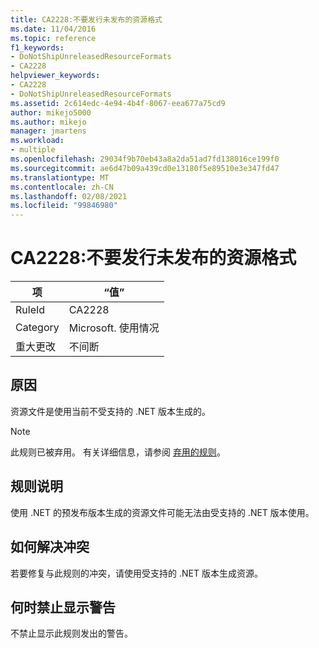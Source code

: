 ```yaml
---
title: CA2228:不要发行未发布的资源格式
ms.date: 11/04/2016
ms.topic: reference
f1_keywords:
- DoNotShipUnreleasedResourceFormats
- CA2228
helpviewer_keywords:
- CA2228
- DoNotShipUnreleasedResourceFormats
ms.assetid: 2c614edc-4e94-4b4f-8067-eea677a75cd9
author: mikejo5000
ms.author: mikejo
manager: jmartens
ms.workload:
- multiple
ms.openlocfilehash: 29034f9b70eb43a8a2da51ad7fd138016ce199f0
ms.sourcegitcommit: ae6d47b09a439cd0e13180f5e89510e3e347fd47
ms.translationtype: MT
ms.contentlocale: zh-CN
ms.lasthandoff: 02/08/2021
ms.locfileid: "99846980"
---
```

# <a name="ca2228-do-not-ship-unreleased-resource-formats"></a>CA2228:不要发行未发布的资源格式

|项|“值”|
|-|-|
|RuleId|CA2228|
|Category|Microsoft. 使用情况|
|重大更改|不间断|

## <a name="cause"></a>原因
资源文件是使用当前不受支持的 .NET 版本生成的。

> [!NOTE]
> 此规则已被弃用。 有关详细信息，请参阅 [弃用的规则](fxcop-unported-deprecated-rules.md)。

## <a name="rule-description"></a>规则说明

使用 .NET 的预发布版本生成的资源文件可能无法由受支持的 .NET 版本使用。

## <a name="how-to-fix-violations"></a>如何解决冲突

若要修复与此规则的冲突，请使用受支持的 .NET 版本生成资源。

## <a name="when-to-suppress-warnings"></a>何时禁止显示警告

不禁止显示此规则发出的警告。
